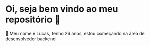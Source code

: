 <h1>Oi, seja bem vindo ao meu repositório 🎉</h1>

🧑 Meu nome é Lucas, tenho 26 anos, estou começando na área de desenvolvedor backend 

<!--
**Twistywasabi/Twistywasabi** is a ✨ _special_ ✨ repository because its `README.md` (this file) appears on your GitHub profile.

Here are some ideas to get you started:

- 🔭 I’m currently working on ...
- 🌱 I’m currently learning ...
- 👯 I’m looking to collaborate on ...
- 🤔 I’m looking for help with ...
- 💬 Ask me about ...
- 📫 How to reach me: ...
- 😄 Pronouns: ...
- ⚡ Fun fact: ...
-->
